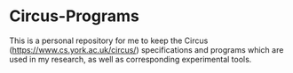 # Circus-Programs
This is a personal repository for me to keep the Circus (https://www.cs.york.ac.uk/circus/) specifications and programs which are used in my research, as well as corresponding experimental tools.
